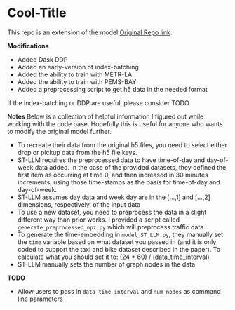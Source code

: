 # Cool-Title
This repo is an extension of the model [Original Repo link](https://github.com/ChenxiLiu-HNU/ST-LLM).

**Modifications** 
* Added Dask DDP
* Added an early-version of index-batching
* Added the ability to train with METR-LA
* Added the ability to train with PEMS-BAY
* Added a preprocessing script to get h5 data in the needed format

If the index-batching or DDP are useful, please consider TODO

**Notes**
Below is a collection of helpful information I figured out while working with the code base. Hopefully this is useful for anyone who wants to modify the original model further. 

* To recreate their data from the original h5 files, you need to select either drop or pickup data from the h5 file keys.
* ST-LLM requires the preprocessed data to have time-of-day and day-of-week data added. In the case of the provided datasets, they defined the first item as occurring at time 0, and then increased in 30 minutes increments, using those time-stamps as the basis for time-of-day and day-of-week.
* ST-LLM assumes day data and week day are in the [...,1] and [...,2] dimensions, respectively,  of the input data  
* To use a new dataset, you need to preprocess the data in a slight different way than prior works. I provided a script called `generate_preprocessed_npz.py` which will preprocess traffic data. 
* To generate the time-embedding  in `model_ST_LLM.py`, they manually set the `time` variable based on what dataset you passed in (and it is only coded to support the taxi and bike dataset described in the paper). To calculate what you should set it to: (24 * 60) / (data_time_interval) 
* ST-LLM manually sets the number of graph nodes in the data 

**TODO**
* Allow users to pass in `data_time_interval` and `num_nodes` as command line parameters 


